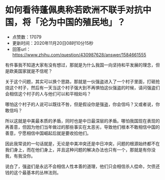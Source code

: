 # 如何看待蓬佩奥称若欧洲不联手对抗中国，将「沦为中国的殖民地」？
- 点赞数：17079
- 更新时间：2020年11月20日08时10分15秒
- 回答url：https://www.zhihu.com/question/430987628/answer/1584661555
<body>
 <p data-pid="F2k7E1LL">有件事我不知道大家有没有想过，那就是为什么我国一向坚持和平发展的理念，但是欧美国家就是不信呢？</p>
 <p data-pid="BmLfN61x">关于这个问题，其实可以换个思路，那就是一伙强盗进入了一个村子里面，打砸抢烧这个村子，然后有一天当这个村子强大到不再惧怕这伙强盗的时候，请问强盗们会相信这个村子的人与他们可以和平相处吗？</p>
 <p data-pid="cjBEos97">哪怕这个村子的人说可以既往不咎，但是假设你是强盗，你会信吗？又或者说，你敢信吗？</p>
 <p data-pid="gD0xP3kG">所以这就是中美最本质的矛盾，同时也是中日最深层的矛盾。哪怕我国现在表现的再善意，但因为他们当年做过的那些事实在太恶劣，导致他们根本不敢相信中国的善意，宁愿相信中国崛起后就是要收拾他们。</p>
 <p data-pid="94NQcaxh">因此我常说的一句话就是，无论是中美冲突还是中日冲突，问题的根源始终都不在我们身上，而在他们身上，并且这种问题的解决办法也只有一个，那就是有你没我，有我没你。</p>
 <p data-pid="pVQDlg0Q">说白了，强盗们是永远不会相信人性本善的道理，他们只会相信杀人偿命，欠债还钱的这个最基本的丛林法则。</p>
</body>